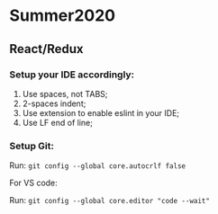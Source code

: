 # Summer2020
## React/Redux

### Setup your IDE accordingly:

1. Use spaces, not TABS;
2. 2-spaces indent;
3. Use extension to enable eslint in your IDE;
4. Use LF end of line;

### Setup Git:

Run: `git config --global core.autocrlf false`

For VS code:

Run: `git config --global core.editor "code --wait"`
